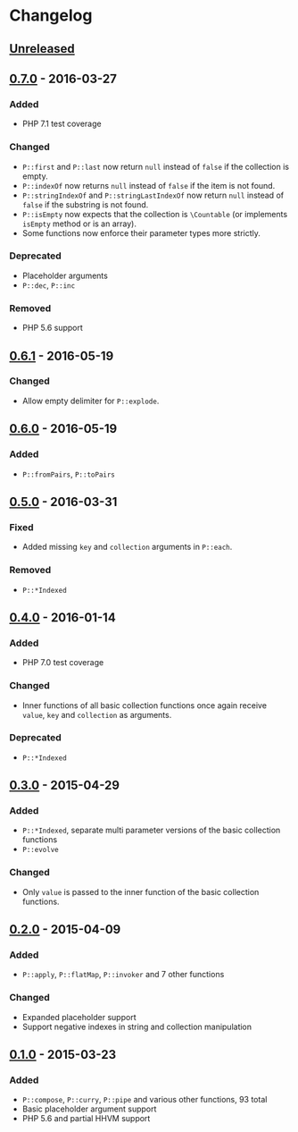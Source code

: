 # Changelog

## [Unreleased]

## [0.7.0] - 2016-03-27
### Added
- PHP 7.1 test coverage

### Changed
- `P::first` and `P::last` now return `null` instead of `false` if the collection is empty.
- `P::indexOf` now returns `null` instead of `false` if the item is not found.
- `P::stringIndexOf` and `P::stringLastIndexOf` now return `null` instead of `false` if the substring is not found.
- `P::isEmpty` now expects that the collection is `\Countable` (or implements `isEmpty` method or is an array).
- Some functions now enforce their parameter types more strictly.

### Deprecated
- Placeholder arguments
- `P::dec`, `P::inc`

### Removed
- PHP 5.6 support

## [0.6.1] - 2016-05-19
### Changed
- Allow empty delimiter for `P::explode`.

## [0.6.0] - 2016-05-19
### Added
- `P::fromPairs`, `P::toPairs`

## [0.5.0] - 2016-03-31
### Fixed
- Added missing `key` and `collection` arguments in `P::each`.

### Removed
- `P::*Indexed`

## [0.4.0] - 2016-01-14
### Added
- PHP 7.0 test coverage

### Changed
- Inner functions of all basic collection functions once again receive `value`, `key` and `collection` as arguments. 

### Deprecated
- `P::*Indexed`

## [0.3.0] - 2015-04-29
### Added
- `P::*Indexed`, separate multi parameter versions of the basic collection functions
- `P::evolve`

### Changed
- Only `value` is passed to the inner function of the basic collection functions.

## [0.2.0] - 2015-04-09
### Added
- `P::apply`, `P::flatMap`, `P::invoker` and 7 other functions

### Changed
- Expanded placeholder support
- Support negative indexes in string and collection manipulation

## [0.1.0] - 2015-03-23
### Added
- `P::compose`, `P::curry`, `P::pipe` and various other functions, 93 total
- Basic placeholder argument support
- PHP 5.6 and partial HHVM support



[Unreleased]: https://github.com/mpajunen/phamda/compare/0.7.0...HEAD
[0.7.0]: https://github.com/mpajunen/phamda/compare/0.6.1...0.7.0
[0.6.1]: https://github.com/mpajunen/phamda/compare/0.6.0...0.6.1
[0.6.0]: https://github.com/mpajunen/phamda/compare/0.5.0...0.6.0
[0.5.0]: https://github.com/mpajunen/phamda/compare/0.4.0...0.5.0
[0.4.0]: https://github.com/mpajunen/phamda/compare/0.3.0...0.4.0
[0.3.0]: https://github.com/mpajunen/phamda/compare/0.2.0...0.3.0
[0.2.0]: https://github.com/mpajunen/phamda/compare/0.1.0...0.2.0
[0.1.0]: https://github.com/mpajunen/phamda/tree/0.1.0
